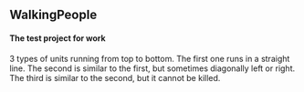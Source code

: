 ## WalkingPeople
#### The test project for work

3 types of units running from top to bottom. The first one runs in a straight line. The second is similar to the first, but sometimes diagonally left or right. The third is similar to the second, but it cannot be killed.
